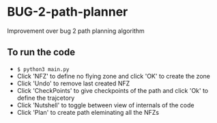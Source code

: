 # BUG-2-path-planner
Improvement over bug 2 path planning algorithm 

## To run the code


-  ```$ python3 main.py``` 
-  Click 'NFZ' to define no flying zone and click 'OK' to create the zone
-  Click 'Undo' to remove last created NFZ
-  Click 'CheckPoints' to give checkpoints of the path and click 'Ok' to define the trajcetory
-  Click 'Nutshell' to toggle between view of internals of the code
-  Click 'Plan' to create path eleminating all the NFZs   
